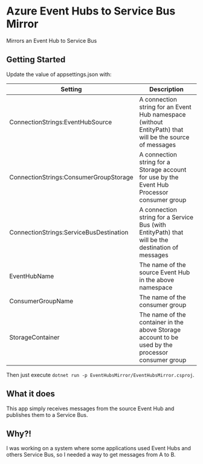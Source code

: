 # Azure Event Hubs to Service Bus Mirror
Mirrors an Event Hub to Service Bus

## Getting Started
Update the value of appsettings.json with:

| Setting | Description |
| -- | -- |
| ConnectionStrings:EventHubSource | A connection string for an Event Hub namespace (without EntityPath) that will be the source of messages |
| ConnectionStrings:ConsumerGroupStorage | A connection string for a Storage account for use by the Event Hub Processor consumer group |
| ConnectionStrings:ServiceBusDestination | A connection string for a Service Bus (with EntityPath) that will be the destination of messages |
| EventHubName | The name of the source Event Hub in the above namespace |
| ConsumerGroupName | The name of the consumer group |
| StorageContainer | The name of the container in the above Storage account to be used by the processor consumer group |

Then just execute `dotnet run -p EventHubsMirror/EventHubsMirror.csproj`.

## What it does
This app simply receives messages from the source Event Hub and publishes them to a Service Bus.

## Why?!
I was working on a system where some applications used Event Hubs and others Service Bus, so I needed a way to get messages from A to B.
